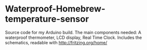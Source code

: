 Waterproof-Homebrew-temperature-sensor
======================================
Source code for my Arduino build.
The main components needed: A waterproof thermometer, LCD display, Real Time Clock.
Includes the schematics, readable with http://fritzing.org/home/
